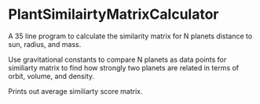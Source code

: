 # PlantSimilairtyMatrixCalculator
A 35 line program to calculate the similarity matrix for N planets distance to sun, radius, and mass.

Use gravitational constants to compare N planets as data points for similiarty matrix
to find how strongly two planets are related in terms of orbit, volume, and density. 

Prints out average similiarty score matrix.
